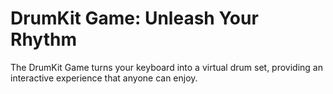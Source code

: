 # DrumKit Game: Unleash Your Rhythm
The DrumKit Game turns your keyboard into a virtual drum set, providing an interactive experience that anyone can enjoy.

